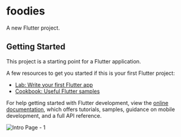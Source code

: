 # foodies

A new Flutter project.

## Getting Started

This project is a starting point for a Flutter application.

A few resources to get you started if this is your first Flutter project:

- [Lab: Write your first Flutter app](https://docs.flutter.dev/get-started/codelab)
- [Cookbook: Useful Flutter samples](https://docs.flutter.dev/cookbook)

For help getting started with Flutter development, view the
[online documentation](https://docs.flutter.dev/), which offers tutorials,
samples, guidance on mobile development, and a full API reference.

![Intro Page - 1](https://github.com/ParthPatel128/foodies/assets/164461459/5993c0cd-0413-4e00-aaa2-d4c3baf45d81)

